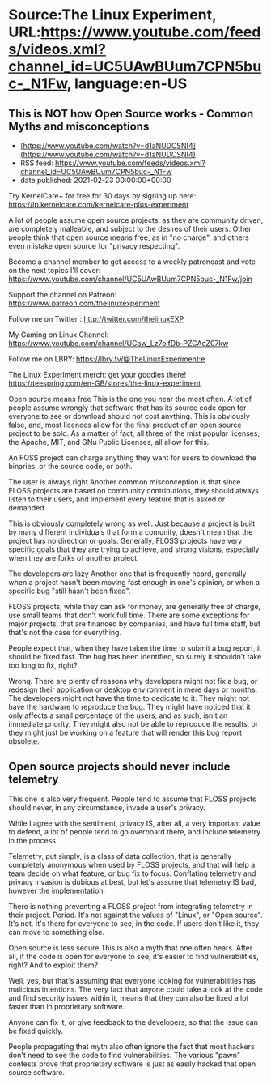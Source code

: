 # Source:The Linux Experiment, URL:https://www.youtube.com/feeds/videos.xml?channel_id=UC5UAwBUum7CPN5buc-_N1Fw, language:en-US

## This is NOT how Open Source works - Common Myths and misconceptions
 - [https://www.youtube.com/watch?v=d1aNUDCSNI4](https://www.youtube.com/watch?v=d1aNUDCSNI4)
 - RSS feed: https://www.youtube.com/feeds/videos.xml?channel_id=UC5UAwBUum7CPN5buc-_N1Fw
 - date published: 2021-02-23 00:00:00+00:00

Try KernelCare+ for free for 30 days by signing up here: https://lp.kernelcare.com/kernelcare-plus-experiment

A lot of people assume open source projects, as they are community driven, are completely malleable, and subject to the desires of their users. Other people think that open source means free, as in "no charge", and others even mistake open source for "privacy respecting".

Become a channel member to get access to a weekly patroncast and vote on the next topics I'll cover:
https://www.youtube.com/channel/UC5UAwBUum7CPN5buc-_N1Fw/join

Support the channel on Patreon: 
https://www.patreon.com/thelinuxexperiment

Follow me on Twitter : http://twitter.com/thelinuxEXP

My Gaming on Linux Channel: https://www.youtube.com/channel/UCaw_Lz7oifDb-PZCAcZ07kw

Follow me on LBRY: https://lbry.tv/@TheLinuxExperiment:e

The Linux Experiment merch: get your goodies there! https://teespring.com/en-GB/stores/the-linux-experiment

Open source means free
This is the one you hear the most often. A lot of people assume wrongly that software that has its source code open for everyone to see or download should not cost anything.
This is obviously false, and, most licences allow for the final product of an open source project to be sold. As a matter of fact, all three of the mist popular licenses, the Apache, MIT, and GNu Public Licenses, all allow for this.

An FOSS project can charge anything they want for users to download the binaries, or the source code, or both.

The user is always right
Another common misconception is that since FLOSS projects are based on community contributions, they should always listen to their users, and implement every feature that is asked or demanded.

This is obviously completely wrong as well. Just because a project is built by many different individuals that form a comunity, doesn't mean that the project has no direction or goals. Generally, FLOSS projects have very specific goals that they are trying to achieve, and strong visions, especially when they are forks of another project.

The developers are lazy
Another one that is frequently heard, generally when a project hasn't been moving fast enough in one's opinion, or when a specific bug "still hasn't been fixed".

FLOSS projects, while they can ask for money, are generally free of charge, use small teams that don't work full time. There are some exceptions for major projects, that are financed by companies, and have full time staff, but that's not the case for everything.

People expect that, when they have taken the time to submit a bug report, it should be fixed fast. The bug has been identified, so surely it shouldn't take too long to fix, right?

Wrong. There are plenty of reasons why developers might not fix a bug, or redesign their application or desktop environment in mere days or months. The developers might not have the time to dedicate to it. They might not have the hardware to reproduce the bug. They might have noticed that it only affects a small percentage of the users, and as such, isn't an immediate priority. They might also not be able to reproduce the results, or they might just be working on a feature that will render this bug report obsolete.

## Open source projects should never include telemetry
This one is also very frequent. People tend to assume that FLOSS projects should never, in any circumstance, invade a user's privacy.

While I agree with the sentiment, privacy IS, after all, a very important value to defend, a lot of people tend to go overboard there, and include telemetry in the process.

Telemetry, put simply, is a class of data collection, that is generally completely anonymous when used by FLOSS projects, and that will help a team decide on what feature, or bug fix to focus.
Conflating telemetry and privacy invasion is dubious at best, but let's assume that telemetry IS bad, however the implementation.

There is nothing preventing a FLOSS project from integrating telemetry in their project. Period. It's not against the values of "Linux", or "Open source". It's not. It's there for everyone to see, in the code. If users don't like it, they can move to something else.

Open source is less secure
This is also a myth that one often hears. After all, if the code is open for everyone to see, it's easier to find vulnerabilities, right? And to exploit them?

Well, yes, but that's assuming that everyone looking for vulnerabilities has malicious intentions. The very fact that anyone could take a look at the code and find security issues within it, means that they can also be fixed a lot faster than in proprietary software.

Anyone can fix it, or give feedback to the developers, so that the issue can be fixed quickly.

People propagating that myth also often ignore the fact that most hackers don't need to see the code to find vulnerabilities. The various "pawn" contests prove that proprietary software is just as easily hacked that open source software.

